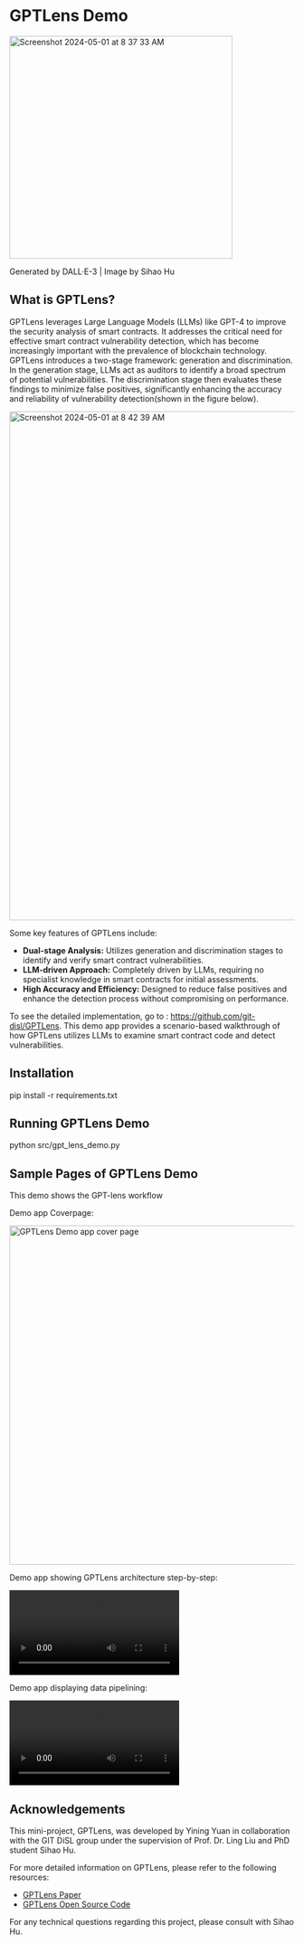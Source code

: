# GPTLens Demo
<img width="394" alt="Screenshot 2024-05-01 at 8 37 33 AM" src="https://github.com/git-disl/GPTLens-Demo/assets/72898301/788b9092-6be7-4e8a-81e5-b1a345bde63b">

Generated by DALL·E-3 | Image by Sihao Hu

## What is GPTLens?

GPTLens leverages Large Language Models (LLMs) like GPT-4 to improve the security analysis of smart contracts. It addresses the critical need for effective smart contract vulnerability detection, which has become increasingly important with the prevalence of blockchain technology. GPTLens introduces a two-stage framework: generation and discrimination. In the generation stage, LLMs act as auditors to identify a broad spectrum of potential vulnerabilities. The discrimination stage then evaluates these findings to minimize false positives, significantly enhancing the accuracy and reliability of vulnerability detection(shown in the figure below).

<img width="900" alt="Screenshot 2024-05-01 at 8 42 39 AM" src="https://github.com/git-disl/GPTLens-Demo/assets/72898301/14bd5cd0-1c43-449f-a5f8-ec85dab4c46c">



Some key features of GPTLens include:
- **Dual-stage Analysis:** Utilizes generation and discrimination stages to identify and verify smart contract vulnerabilities.
- **LLM-driven Approach:** Completely driven by LLMs, requiring no specialist knowledge in smart contracts for initial assessments.
- **High Accuracy and Efficiency:** Designed to reduce false positives and enhance the detection process without compromising on performance.


To see the detailed implementation, go to : https://github.com/git-disl/GPTLens. This demo app provides a scenario-based walkthrough of how GPTLens utilizes LLMs to examine smart contract code and detect vulnerabilities.

## Installation

pip install -r requirements.txt

## Running GPTLens Demo

python src/gpt_lens_demo.py


## Sample Pages of GPTLens Demo
This demo shows the GPT-lens workflow

Demo app Coverpage:

<img width="600" alt="GPTLens Demo app cover page" src="https://github.com/git-disl/GPTLens-Demo/assets/72898301/78c45bbf-bd02-4e0a-a509-1cdf1cd88941">

Demo app showing GPTLens architecture step-by-step:

<video alt="GPTLens Demo introduction page" src="https://github.com/git-disl/GPTLens-Demo/assets/72898301/f0949519-bcc7-4d38-ac73-b7cf3e238f6a"></video>

Demo app displaying data pipelining:

<video alt="GPTLens Demo data loading page" src="https://github.com/git-disl/GPTLens-Demo/assets/72898301/749b7724-e0b3-43a6-ad7e-c890b441b1ac"></video>




## Acknowledgements

This mini-project, GPTLens, was developed by Yining Yuan in collaboration with the GIT DiSL group under the supervision of Prof. Dr. Ling Liu and PhD student Sihao Hu.

For more detailed information on GPTLens, please refer to the following resources:
- [GPTLens Paper](https://arxiv.org/pdf/2310.01152.pdf)
- [GPTLens Open Source Code](https://github.com/git-disl/GPTLens?tab=readme-ov-file)

For any technical questions regarding this project, please consult with Sihao Hu.



